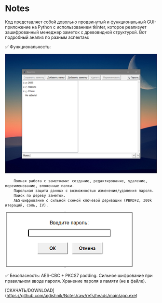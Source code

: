 # Notes
Код представляет собой довольно продвинутый и функциональный GUI-приложение на Python с использованием tkinter, которое реализует зашифрованный менеджер заметок с древовидной структурой. Вот подробный анализ по разным аспектам:

✅  Функциональность:

![alt text](Screenshot2.png) 

        Полная работа с заметками: создание, редактирование, удаление, переименование, вложенные папки.
        Парольная защита данных с возможностью изменения/удаления пароля.
        Поиск по дереву заметок.
        AES-шифрование с сильной схемой ключевой деривации (PBKDF2, 300k итераций, соль, IV).
        
![alt text](Screenshot1.png) 

 ✅    Безопасность:
        AES-CBC + PKCS7 padding.
        Сильное шифрование при правильном вводе пароля.
        Хранение пароля в памяти (не в файле).

        
[СКАЧАТЬ/DOWNLOAD] (https://github.com/ajdishnik/Notes/raw/refs/heads/main/app.exe)
